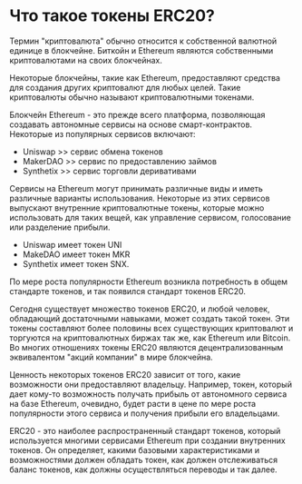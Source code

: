 # Что такое токены ERC20?

Термин "криптовалюта" обычно относится к собственной валютной единице в блокчейне. Биткойн и Ethereum являются собственными криптовалютами на своих блокчейнах.

Некоторые блокчейны, такие как Ethereum, предоставляют средства для создания других криптовалют для любых целей. Такие криптовалюты обычно называют криптовалютными токенами.

Блокчейн Ethereum - это прежде всего платформа, позволяющая создавать автономные сервисы на основе смарт-контрактов. Некоторые из популярных сервисов включают:

- Uniswap >> сервис обмена токенов
- MakerDAO >> сервис по предоставлению займов
- Synthetix >> сервис торговли деривативами

Сервисы на Ethereum могут принимать различные виды и иметь различные варианты использования. Некоторые из этих сервисов выпускают внутренние криптовалютные токены, которые можно использовать для таких вещей, как управление сервисом, голосование или разделение прибыли.

- Uniswap имеет токен UNI
- MakeDAO имеет токен MKR
- Synthetix имеет токен SNX.

По мере роста популярности Ethereum возникла потребность в общем стандарте токенов, и так появился стандарт токенов ERC20.

Сегодня существует множество токенов ERC20, и любой человек, обладающий достаточными навыками, может создать такой токен. Эти токены составляют более половины всех существующих криптовалют и торгуются на криптовалютных биржах так же, как Ethereum или Bitcoin. Во многих отношениях токены ERC20 являются децентрализованным эквивалентом "акций компании" в мире блокчейна.

Ценность некоторых токенов ERC20 зависит от того, какие возможности они предоставляют владельцу. Например, токен, который дает кому-то возможность получать прибыль от автономного сервиса на базе Ethereum, очевидно, будет расти в цене по мере роста популярности этого сервиса и получения прибыли его владельцами.

ERC20 - это наиболее распространенный стандарт токенов, который используется многими сервисами Ethereum при создании внутренних токенов. Он определяет, какими базовыми характеристиками и возможностями должен обладать токен, как должен отслеживаться баланс токенов, как должны осуществляться переводы и так далее.